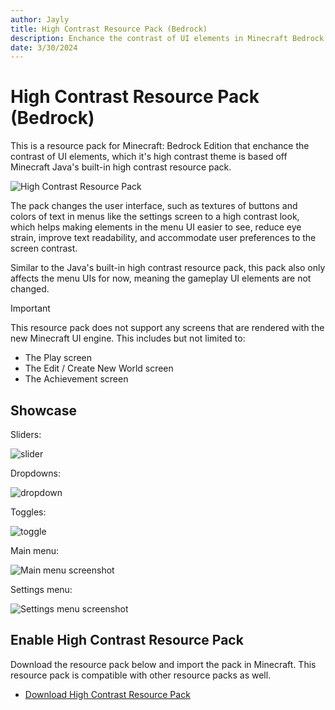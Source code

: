 ```yaml
---
author: Jayly
title: High Contrast Resource Pack (Bedrock)
description: Enchance the contrast of UI elements in Minecraft Bedrock Edition.
date: 3/30/2024
---
```


# High Contrast Resource Pack (Bedrock)

This is a resource pack for Minecraft: Bedrock Edition that enchance the contrast of UI elements, which it's high contrast theme is based off Minecraft Java's built-in high contrast resource pack.

![High Contrast Resource Pack](/assets/posts/high-contrast/thumbnail.png)

The pack changes the user interface, such as textures of buttons and colors of text in menus like the settings screen to a high contrast look, which helps making elements in the menu UI easier to see, reduce eye strain, improve text readability, and accommodate user preferences to the screen contrast.

Similar to the Java's built-in high contrast resource pack, this pack also only affects the menu UIs for now, meaning the gameplay UI elements are not changed.

> [!IMPORTANT]
> This resource pack does not support any screens that are rendered with the new Minecraft UI engine. This includes but not limited to:
>
> - The Play screen
> - The Edit / Create New World screen
> - The Achievement screen

## Showcase

Sliders:

![slider](/assets/posts/high-contrast/slider.gif)

Dropdowns:

![dropdown](/assets/posts/high-contrast/dropdown.gif)

Toggles:

![toggle](/assets/posts/high-contrast/toggle.gif)

Main menu:

![Main menu screenshot](/assets/posts/high-contrast/main_menu.png)

Settings menu:

![Settings menu screenshot](/assets/posts/high-contrast/select_pack.png)

## Enable High Contrast Resource Pack

Download the resource pack below and import the pack in Minecraft. This resource pack is compatible with other resource packs as well.

- [Download High Contrast Resource Pack](/assets/posts/high-contrast/high_contrast.mcpack)
